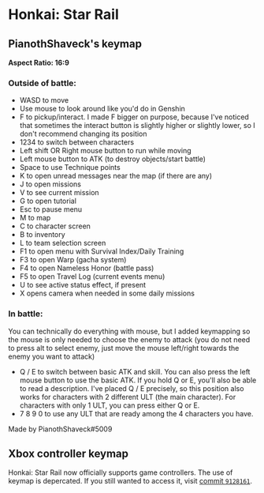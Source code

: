 # Honkai: Star Rail

## PianothShaveck's keymap
**Aspect Ratio: 16:9**

### Outside of battle:
- WASD to move
- Use mouse to look around like you'd do in Genshin
- F to pickup/interact. I made F bigger on purpose, because I've noticed that sometimes the interact button is slightly higher or slightly lower, so I don't recommend changing its position
- 1234 to switch between characters
- Left shift OR Right mouse button to run while moving
- Left mouse button to ATK (to destroy objects/start battle)
- Space to use Technique points
- K to open unread messages near the map (if there are any)
- J to open missions
- V to see current mission
- G to open tutorial
- Esc to pause menu
- M to map
- C to character screen
- B to inventory
- L to team selection screen
- F1 to open menu with Survival Index/Daily Training
- F3 to open Warp (gacha system)
- F4 to open Nameless Honor (battle pass)
- F5 to open Travel Log (current events menu)
- U to see active status effect, if present
- X opens camera when needed in some daily missions

### In battle:
You can technically do everything with mouse, but I added keymapping so the mouse is only needed to choose the enemy to attack (you do not need to press alt to select enemy, just move the mouse left/right towards the enemy you want to attack)
- Q / E to switch between basic ATK and skill. You can also press the left mouse button to use the basic ATK. If you hold Q or E, you'll also be able to read a description. I've placed Q / E precisely, so this position also works for characters with 2 different ULT (the main character). For characters with only 1 ULT, you can press either Q or E.
- 7 8 9 0 to use any ULT that are ready among the 4 characters you have.

Made by PianothShaveck#5009

## Xbox controller keymap

Honkai: Star Rail now officially supports game controllers. The use of keymap is depercated. If you still wanted to access it, visit [commit `9128161`](https://github.com/PlayCover/keymaps/commit/9128161e00822958f618e2f4065d7293be6cb1a3).